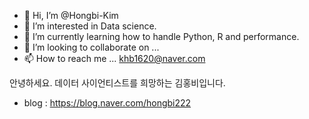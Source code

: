 - 👋 Hi, I’m @Hongbi-Kim
- 👀 I’m interested in Data science.
- 🌱 I’m currently learning how to handle Python, R and performance.
- 💞️ I’m looking to collaborate on ...
- 📫 How to reach me ... khb1620@naver.com




안녕하세요. 데이터 사이언티스트를 희망하는 김홍비입니다.
- blog : https://blog.naver.com/hongbi222




<!---
Hongbi-Kim/Hongbi-Kim is a ✨ special ✨ repository because its `README.md` (this file) appears on your GitHub profile.
You can click the Preview link to take a look at your changes.
--->
